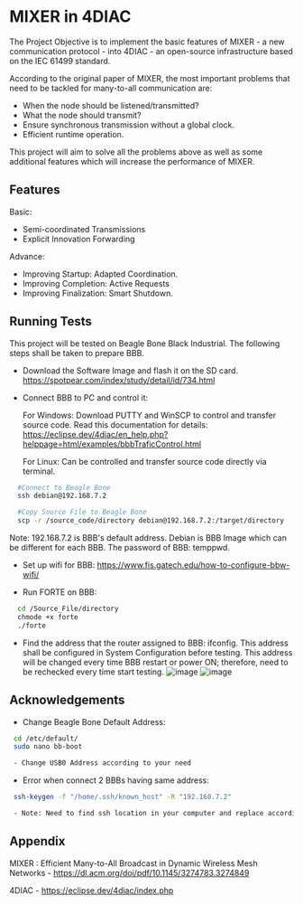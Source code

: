
# MIXER in 4DIAC

The Project Objective is to implement the basic features of MIXER - a new communication protocol - into 4DIAC - an open-source infrastructure based on the IEC 61499 standard.

According to the original paper of MIXER, the most important problems that need to be tackled for many-to-all communication are:

- When the node should be listened/transmitted?
- What the node should transmit?
- Ensure synchronous transmission without a global clock.
- Efficient runtime operation.

This project will aim to solve all the problems above as well as some additional features which will increase the performance of MIXER.

## Features
Basic:

- Semi-coordinated Transmissions
- Explicit Innovation Forwarding


Advance: 
- Improving Startup: Adapted Coordination.
- Improving Completion: Active Requests
- Improving Finalization: Smart Shutdown.


## Running Tests

This project will be tested on Beagle Bone Black Industrial. The following steps shall be taken to prepare BBB.

- Download the Software Image and flash it on the SD card. https://spotpear.com/index/study/detail/id/734.html
- Connect BBB to PC and control it:
    
    For Windows: Download PUTTY and WinSCP to control and transfer source code. Read this documentation for details: https://eclipse.dev/4diac/en_help.php?helppage=html/examples/bbbTraficControl.html

    For Linux: Can be controlled and transfer source code directly via terminal.
```bash
  #Connect to Beagle Bone
  ssh debian@192.168.7.2

  #Copy Source File to Beagle Bone
  scp -r /source_code/directory debian@192.168.7.2:/target/directory

```
Note: 192.168.7.2 is BBB's default address.
Debian is BBB Image which can be different for each BBB.
The password of BBB: temppwd.


- Set up wifi for BBB: https://www.fis.gatech.edu/how-to-configure-bbw-wifi/


- Run FORTE on BBB:

```bash
  cd /Source_File/directory
  chmode +x forte
  ./forte
```
- Find the address that the router assigned to BBB: ifconfig. This address shall be configured in System Configuration before testing. This address will be changed every time BBB restart or power ON; therefore, need to be rechecked every time start testing.
  ![image](https://github.com/TuyetHan/DistributedWirelessControl/assets/44611883/7d7ba43e-c758-47a7-bfed-e8f567be06bc)
  ![image](https://github.com/TuyetHan/DistributedWirelessControl/assets/44611883/142552ae-e788-45b4-96c6-764987ba773f)

## Acknowledgements

 - Change Beagle Bone Default Address:
 ```bash
  cd /etc/default/
  sudo nano bb-boot

  - Change USB0 Address according to your need
```

 - Error when connect 2 BBBs having same address:
 ```bash
  ssh-keygen -f "/home/.ssh/known_host" -R "192.168.7.2"

  - Note: Need to find ssh location in your computer and replace accordingly, also "192.168.7.2" also shall be replaced by BBB default address (if you already changed it)
```


## Appendix

MIXER : Efficient Many-to-All Broadcast in Dynamic Wireless
Mesh Networks - https://dl.acm.org/doi/pdf/10.1145/3274783.3274849

4DIAC - https://eclipse.dev/4diac/index.php




